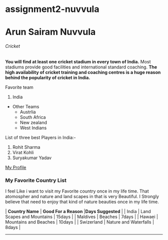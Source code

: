 # assignment2-nuvvula
# Arun Sairam Nuvvula
###### Cricket
**You will find at least one cricket stadium in every town of India.** Most stadiums provide good facilities and international standard coaching. __The high availability of cricket training and coaching centres is a huge reason behind the popularity of cricket in India.__

Favorite team

1. India
* Other Teams
    * Austrlia
    * South Africa
    * New zealand
    * West Indians

List of three best Players in India:-
1. Rohit Sharma 
2. Virat Kohli 
3. Suryakumar Yadav 

[My Profile](AboutMe.md)

### My Favorite Country List

I feel Like i want to visit my Favorite country once in my life time. That atomospher and nature and land scapes in that is very Beautiful. I Strongly believe that need to enjoy that kind of nature beauties once in my life time.

|   **Country Name**              |  **Good For a Reason**             |**Days Suggested**    |
|     India                       |    Land Scapes and Mountains       |    15days            |
|     Maldives                    |    Beaches                         |    7days             |
|     Hawaei                      |    Mountains and Beaches           |    10days            |
|     Swizerland                  |    Nature and Waterfalls           |    8days             |

**********
